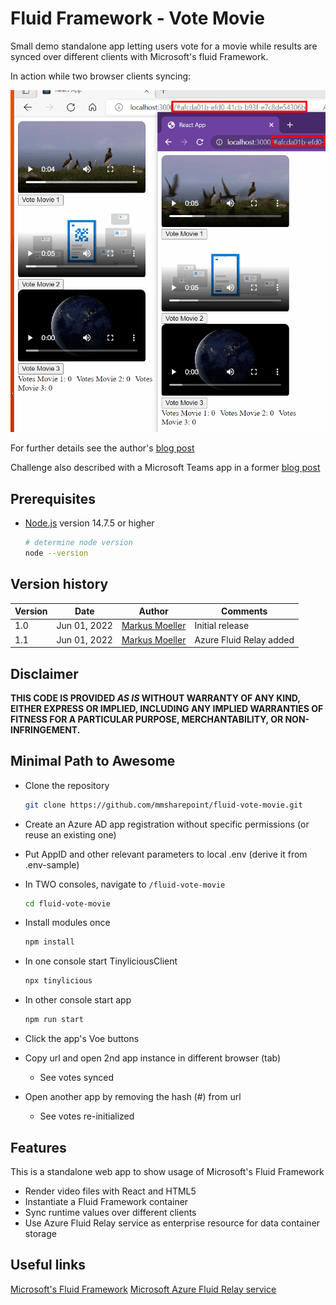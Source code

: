 # Fluid Framework - Vote Movie

Small demo standalone app letting users vote for a movie while results are synced over different clients with Microsoft's fluid Framework.

In action while two browser clients syncing:

![In action](assets/SyncVoting.gif)

For further details see the author's [blog post](https://mmsharepoint.wordpress.com/2022/05/31/fluidframework-in-a-collaborative-app-vote-movies/)

Challenge also described with a Microsoft Teams app in a former [blog post](https://mmsharepoint.wordpress.com/2022/05/26/teams-meeting-apps-a-sample-for-in-meeting-experience-and-stageview-vote-movies/)

## Prerequisites

* [Node.js](https://nodejs.org) version 14.7.5 or higher

    ```bash
    # determine node version
    node --version
    ```

## Version history

Version|Date|Author|Comments
-------|----|----|--------
1.0|Jun 01, 2022|[Markus Moeller](https://twitter.com/moeller2_0)|Initial release
1.1|Jun 01, 2022|[Markus Moeller](https://twitter.com/moeller2_0)|Azure Fluid Relay added

## Disclaimer

**THIS CODE IS PROVIDED *AS IS* WITHOUT WARRANTY OF ANY KIND, EITHER EXPRESS OR IMPLIED, INCLUDING ANY IMPLIED WARRANTIES OF FITNESS FOR A PARTICULAR PURPOSE, MERCHANTABILITY, OR NON-INFRINGEMENT.**

## Minimal Path to Awesome
- Clone the repository
    ```bash
    git clone https://github.com/mmsharepoint/fluid-vote-movie.git
    ```
- Create an Azure AD app registration without specific permissions (or reuse an existing one)
- Put AppID and other relevant parameters to local .env (derive it from .env-sample)
- In TWO consoles, navigate to `/fluid-vote-movie`

    ```bash
    cd fluid-vote-movie
    ```

- Install modules once

    ```bash
    npm install
    ```
- In one console start TinyliciousClient
    ```bash
    npx tinylicious
    ```
- In other console start app
    ```bash
    npm run start
    ```

- Click the app's Voe buttons
- Copy url and open 2nd app instance in different browser (tab)
  - See votes synced
- Open another app by removing the hash (#) from url
  - See votes re-initialized

## Features

This is a standalone web app to show usage of Microsoft's Fluid Framework
* Render video files with React and HTML5
* Instantiate a Fluid Framework container
* Sync runtime values over different clients
* Use Azure Fluid Relay service as enterprise resource for data container storage

## Useful links
[Microsoft's Fluid Framework](https://fluidframework.com/?WT.mc_id=M365-MVP-5004617)
[Microsoft Azure Fluid Relay service](https://azure.microsoft.com/en-us/services/fluid-relay?WT.mc_id=M365-MVP-5004617)